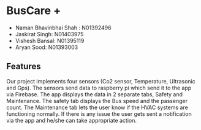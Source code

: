 # BusCare +

- Naman Bhavinbhai Shah : N01392496
-  Jaskirat Singh: N01403975
-  Vishesh Bansal: N01395119
-  Aryan Sood: N01393003


## Features
Our project implements four sensors (Co2 sensor, Temperature, Ultrasonic and Gps). 
The sensors send data to raspberry pi which send it to the app via Firebase. 
The app displays the data in 2 separate tabs, Safety and Maintenance. 
The safety tab displays the Bus speed and the passenger count. 
The Maintenance tab lets the user know if the HVAC systems are functioning normally. 
If there is any issue the user gets sent a notification via the app and he/she can take appropriate action.
